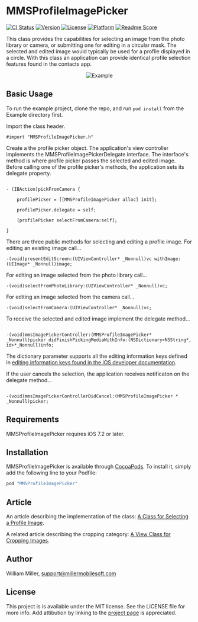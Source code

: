 # MMSProfileImagePicker

[![CI Status](http://img.shields.io/travis/miller-ms/MMSProfileImagePicker.svg?style=flat)](https://travis-ci.org/miller-ms/MMSProfileImagePicker)
[![Version](https://img.shields.io/cocoapods/v/MMSProfileImagePicker.svg?style=flat)](http://cocoapods.org/pods/MMSProfileImagePicker)
[![License](https://img.shields.io/cocoapods/l/MMSProfileImagePicker.svg?style=flat)](http://cocoapods.org/pods/MMSProfileImagePicker)
[![Platform](https://img.shields.io/cocoapods/p/MMSProfileImagePicker.svg?style=flat)](http://cocoapods.org/pods/MMSProfileImagePicker)
[![Readme Score](http://readme-score-api.herokuapp.com/score.svg?url=miller-ms/mmsprofileimagepicker)](http://clayallsopp.github.io/readme-score?url=miller-ms/mmsprofileimagepicker)

This class provides the capabilities for selecting an image from the photo library or camera, or submitting one for editing in a circular mask.  The selected and edited image would typically be used for a profile displayed in a circle. With this class an application can provide identical profile selection features found in the contacts app. 


<p align="center">
<img src=“screenshot.gif” alt="Example">
</p>


## Basic Usage

To run the example project, clone the repo, and run `pod install` from the Example directory first.

Import the class header.

```objc
#import "MMSProfileImagePicker.h"
```

Create a the profile picker object.  The application's view controller implements the MMSProfileImagePickerDelegate interface.  The interface's method is where profile picker passes the selected and edited image. Before calling one of the profile picker's methods, the application sets its delegate property.

```objc

- (IBAction)pickFromCamera {

    profilePicker = [[MMSProfileImagePicker alloc] init];

    profilePicker.delegate = self;

    [profilePicker selectFromCamera:self];

}

```

There are three public methods for selecting and editing a profile image.  For editing an existing image call...

```objc
-(void)presentEditScreen:(UIViewController* _Nonnull)vc withImage:(UIImage* _Nonnull)image;
```

For editing an image selected from the photo library call...
```objc
-(void)selectFromPhotoLibrary:(UIViewController* _Nonnull)vc;
```

For editing an image selected from the camera call...

```objc
-(void)selectFromCamera:(UIViewController* _Nonnull)vc;
```
To receive the selected and edited image implement the delegate method...

```objc

-(void)mmsImagePickerController:(MMSProfileImagePicker* _Nonnull)picker didFinishPickingMediaWithInfo:(NSDictionary<NSString*, id>*_Nonnull)info;

```
The dictionary parameter supports all the editing information keys defined in [editing information keys found in the iOS developer documentation](https://developer.apple.com/library/ios/documentation/UIKit/Reference/UIImagePickerControllerDelegate_Protocol/#//apple_ref/doc/constant_group/Editing_Information_Keys).

If the user cancels the selection, the application receives notificaton on the delegate method...

```objc

-(void)mmsImagePickerControllerDidCancel:(MMSProfileImagePicker * _Nonnull)picker;

```

## Requirements

MMSProfileImagePicker requires iOS 7.2 or later.

## Installation

MMSProfileImagePicker is available through [CocoaPods](http://cocoapods.org). To install
it, simply add the following line to your Podfile:

```ruby
pod "MMSProfileImagePicker"
```
## Article

An article describing the implementation of the class:  [A Class for Selecting a Profile Image](http://www.codeproject.com/Articles/1080877/A-Class-for-Selecting-a-Profile-Image).

A related article describing the cropping category:  [A View Class for Cropping Images](http://www.codeproject.com/Articles/1066191/A-View-Class-for-Cropping-Images).


## Author

William Miller, support@millermobilesoft.com

## License

This project is is available under the MIT license. See the LICENSE file for more info. Add attibution by linking to the [project page](https://github.com/miller-ms/MMSProfileImagePicker) is appreciated.

